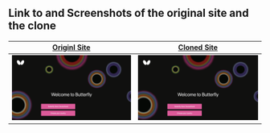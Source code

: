 ## Link to and Screenshots of the original site and the clone

| <a href="https://www.butterfly.tt/">Originl Site</a> | <a href="https://www.butterfly.tt/">Cloned Site</a>|
| ---------------------------------------------------- | -------------------------------------------------- |
| ![Original](./src/assets/original_site.png)          | ![Clone](./src/assets/original_site.png)           |

